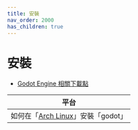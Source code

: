 ```yaml
---
title: 安裝
nav_order: 2000
has_children: true
---
```



# 安裝

* [Godot Engine 相關下載點](https://samwhelp.github.io/note-about-godot/read/install/download.html)

| 平台 |
| --- |
| 如何在「[Arch Linux](install/arch)」安裝「godot」|
